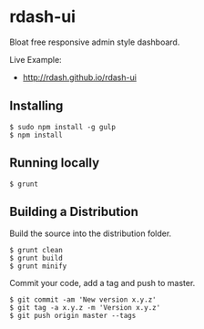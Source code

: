 #  rdash-ui

Bloat free responsive admin style dashboard.

Live Example:

 * http://rdash.github.io/rdash-ui

## Installing

```
$ sudo npm install -g gulp
$ npm install
```

## Running locally

```
$ grunt
```

## Building a Distribution

Build the source into the distribution folder.

```
$ grunt clean
$ grunt build
$ grunt minify
```

Commit your code, add a tag and push to master.

```
$ git commit -am 'New version x.y.z'
$ git tag -a x.y.z -m 'Version x.y.z'
$ git push origin master --tags
```
